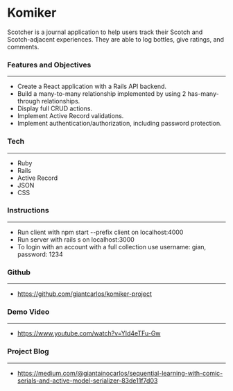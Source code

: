 # **Komiker**

Scotcher is a journal application to help users track their Scotch and Scotch-adjacent experiences. They are able to log bottles, give ratings, and comments.


### **Features and Objectives**
---

- Create a React application with a Rails API backend.
- Build a many-to-many relationship implemented by using 2 has-many-through relationships.
- Display full CRUD actions.
- Implement Active Record validations.
- Implement authentication/authorization, including password protection.


### **Tech**
---

- Ruby
- Rails
- Active Record
- JSON
- CSS


### **Instructions**
---

- Run client with npm start --prefix client on localhost:4000
- Run server with rails s on localhost:3000
- To login with an account with a full collection use username: gian, password: 1234



### **Github**
---

- https://github.com/giantcarlos/komiker-project


### **Demo Video**
---

- https://www.youtube.com/watch?v=YId4eTFu-Gw


### **Project Blog**
---

- https://medium.com/@giantainocarlos/sequential-learning-with-comic-serials-and-active-model-serializer-83de11f7d03
